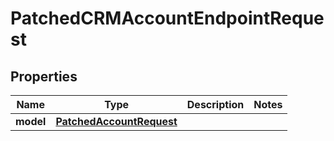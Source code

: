 
# PatchedCRMAccountEndpointRequest

## Properties
Name | Type | Description | Notes
------------ | ------------- | ------------- | -------------
**model** | [**PatchedAccountRequest**](PatchedAccountRequest.md) |  | 



